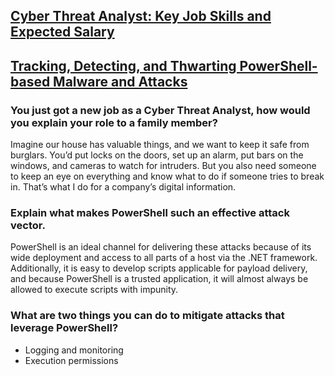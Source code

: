 ## [Cyber Threat Analyst: Key Job Skills and Expected Salary](https://www.spiceworks.com/it-security/vulnerability-management/articles/cyber-threat-analyst-key-jobs-and-salary/)
## [Tracking, Detecting, and Thwarting PowerShell-based Malware and Attacks](https://www.trendmicro.com/vinfo/us/security/news/cybercrime-and-digital-threats/tracking-detecting-and-thwarting-powershell-based-malware-and-attacks)
### You just got a new job as a Cyber Threat Analyst, how would you explain your role to a family member?
Imagine our house has valuable things, and we want to keep it safe from burglars. You’d put locks on the doors, set up an alarm, put bars on the windows, and cameras to watch for intruders. But you also need someone to keep an eye on everything and know what to do if someone tries to break in. That’s what I do for a company’s digital information.

### Explain what makes PowerShell such an effective attack vector.
PowerShell is an ideal channel for delivering these attacks because of its wide deployment and access to all parts of a host via the .NET framework. Additionally, it is easy to develop scripts applicable for payload delivery, and because PowerShell is a trusted application, it will almost always be allowed to execute scripts with impunity.

### What are two things you can do to mitigate attacks that leverage PowerShell?
- Logging and monitoring
- Execution permissions
